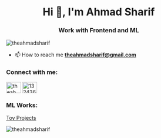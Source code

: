 <h1 align="center">Hi 👋, I'm Ahmad Sharif</h1>
<h3 align="center">Work with Frontend and ML</h3>

<p align="left"> <img src="https://komarev.com/ghpvc/?username=theahmadsharif&label=Profile%20views&color=0e75b6&style=flat" alt="theahmadsharif" /> </p>

- 📫 How to reach me **theahmadsharif@gmail.com**

<h3 align="left">Connect with me:</h3>
<p align="left">
<a href="https://linkedin.com/in/theahmadsharif" target="blank"><img align="center" src="https://raw.githubusercontent.com/rahuldkjain/github-profile-readme-generator/master/src/images/icons/Social/linked-in-alt.svg" alt="theahmadsharif" height="30" width="40" /></a>
<a href="https://stackoverflow.com/users/1324366" target="blank"><img align="center" src="https://raw.githubusercontent.com/rahuldkjain/github-profile-readme-generator/master/src/images/icons/Social/stack-overflow.svg" alt="1324366" height="30" width="40" /></a>
</p>

<h3 align="left">ML Works:</h3>

<p> <a href="[https://vuejs.org/](https://theahmadsharif.github.io/work_link/)" target="_blank" rel="noreferrer"> Toy Projects  </a> </p>



<p><img align="center" src="https://github-readme-stats.vercel.app/api/top-langs?username=theahmadsharif&show_icons=true&locale=en&layout=compact" alt="theahmadsharif" /></p>
